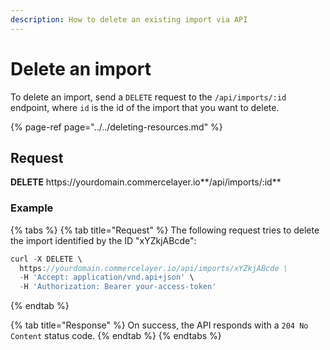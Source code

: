 ```yaml
---
description: How to delete an existing import via API
---
```


# Delete an import

To delete an import, send a `DELETE` request to the `/api/imports/:id` endpoint, where `id` is the id of the import that you want to delete.

{% page-ref page="../../deleting-resources.md" %}

## Request

**DELETE** https://<i></i>yourdomain.commercelayer.io**/api/imports/:id**

### Example

{% tabs %}
{% tab title="Request" %}
The following request tries to delete the import identified by the ID "xYZkjABcde":

```javascript
curl -X DELETE \
  https://yourdomain.commercelayer.io/api/imports/xYZkjABcde \
  -H 'Accept: application/vnd.api+json' \
  -H 'Authorization: Bearer your-access-token'
```
{% endtab %}

{% tab title="Response" %}
On success, the API responds with a `204 No Content` status code.
{% endtab %}
{% endtabs %}

